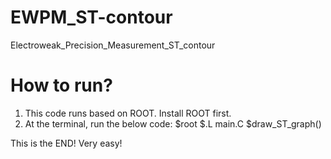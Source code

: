 # EWPM_ST-contour
Electroweak_Precision_Measurement_ST_contour

# How to run?

1. This code runs based on ROOT. Install ROOT first.
2. At the terminal, run the below code:
   \$root
   \$.L main.C
   \$draw_ST_graph()

This is the END! Very easy!
